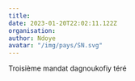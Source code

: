```yaml
---
title: 
date: 2023-01-20T22:02:11.122Z
organisation: 
author: Ndoye 
avatar: "/img/pays/SN.svg"
---
```


Troisième mandat dagnoukofiy téré